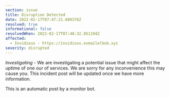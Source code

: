 ```yaml
---
section: issue
title: Disruption Detected
date: 2022-02-17T07:47:21.680376Z
resolved: true
informational: false
resolvedWhen: 2022-02-17T07:48:32.051194Z
affected:
  - Invidious - https://invidious.esmailelbob.xyz
severity: disrupted
---
```

*Investigating* - We are investigating a potential issue that might affect the uptime of one our of services. We are sorry for any inconvenience this may cause you. This incident post will be updated once we have more information.

This is an automatic post by a monitor bot.
        